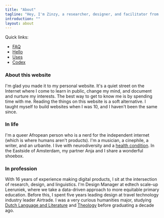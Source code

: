 ```yaml
---
title: "About"
tagline: "Hey, I'm Zinzy, a researcher, designer, and facilitator from Amsterdam."
introduction: ""
layout: about
---
```


Quick links:
- [FAQ](/faq)
- [Hello](/hello)
- [Uses](/uses)
- [Codex](/codex)

### About this website
I'm glad you made it to my personal website. It's a quiet street on the Internet where I come to learn in public, change my mind, and document and nurture my interests. The best way to get to know me is by spending time with me. Reading the things on this website is a soft alternative. I taught myself to build websites when I was 10, and I haven't been the same since.

### In life
I'm a queer Afropean person who is a nerd for the independent internet (which is where humans aren't products). I'm a musician, a cinephile, a writer, and an urbanite. I live with neurodiversity and a [health condition](/tag/eating-disorder/). In the Eastside of Amsterdam, my partner Anja and I share a wonderful shoebox. 

### In profession
With 16 years of experience making digital products, I sit at the intersection of research, design, and linguistics. I'm Design Manager at edtech scale-up Leeruniek, where we take a data-driven approach to more equitable primary education. Before this, I spent five years leading design at travel technology industry leader Airtrade. I was a very curious humanities major, studying [Dutch Language and Literature](https://www.uu.nl/bachelors/nederlandse-taal-en-cultuur) and [Theology](https://vu.nl/en/education/bachelor/theology-and-religious-studies) before graduating a decade ago. 
